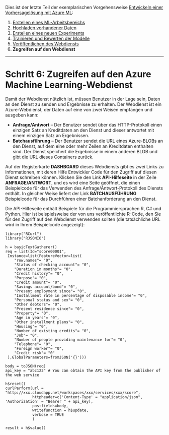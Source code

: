 <properties title="Step 6: Access the Azure Machine Learning web service" pageTitle="Step 6: Access the Machine Learning web service | Azure" description="Step 6: Access an active Azure Machine Learning API web service" metaKeywords="" services="" solutions="" documentationCenter="" authors="garye" videoId="" scriptId="" />

<tags ms.service="machine-learning" ms.workload="tbd" ms.tgt_pltfrm="na" ms.devlang="na" ms.topic="article" ms.date="01/01/1900" ms.author="garye" />

Dies ist der letzte Teil der exemplarischen Vorgehensweise [Entwickeln einer Vorhersagelösung mit Azure ML][Entwickeln einer Vorhersagelösung mit Azure ML]:

1.  [Erstellen eines ML-Arbeitsbereichs][Erstellen eines ML-Arbeitsbereichs]
2.  [Hochladen vorhandener Daten][Hochladen vorhandener Daten]
3.  [Erstellen eines neuen Experiments][Erstellen eines neuen Experiments]
4.  [Trainieren und Bewerten der Modelle][Trainieren und Bewerten der Modelle]
5.  [Veröffentlichen des Webdiensts][Veröffentlichen des Webdiensts]
6.  **Zugreifen auf den Webdienst**

------------------------------------------------------------------------

# Schritt 6: Zugreifen auf den Azure Machine Learning-Webdienst

Damit der Webdienst nützlich ist, müssen Benutzer in der Lage sein, Daten an den Dienst zu senden und Ergebnisse zu erhalten. Der Webdienst ist ein Azure-Webdienst, der Daten auf eine von zwei Weisen empfangen und ausgeben kann:

-   **Anfrage/Antwort** – Der Benutzer sendet über das HTTP-Protokoll einen einzigen Satz an Kreditdaten an den Dienst und dieser antwortet mit einem einzigen Satz an Ergebnissen.
-   **Batchausführung** – Der Benutzer sendet die URL eines Azure-BLOBs an den Dienst, auf dem eine oder mehr Zeilen an Kreditdaten enthalten sind. Der Dienst speichert die Ergebnisse in einem anderen BLOB und gibt die URL dieses Containers zurück.

Auf der Registerkarte **DASHBOARD** dieses Webdiensts gibt es zwei Links zu Informationen, mit deren Hilfe Entwickler Code für den Zugriff auf diesen Dienst schreiben können. Klicken Sie den Link **API-Hilfeseite** in der Zeile **ANFRAGE/ANTWORT**, und es wird eine Seite geöffnet, die einen Beispielcode für das Verwenden des Anfrage/Antwort-Protokoll des Diensts enthält. In gleicher Weise liefert der Link **BATCHAUSFÜHRUNG** Beispielcode für das Durchführen einer Batchanforderung an den Dienst.

Die API-Hilfeseite enthält Beispiele für die Programmiersprachen R, C# und Python. Hier ist beispielsweise der von uns veröffentlichte R-Code, den Sie für den Zugriff auf den Webdienst verwenden sollten (die tatsächliche URL wird in Ihrem Beispielcode angezeigt):

    library("RCurl")
    library("RJSONIO")

    h = basicTextGatherer()
    req = list(Id="score00001",
     Instance=list(FeatureVector=list(
        "row.names"= "0",
        "Status of checking account"= "0",
        "Duration in months"= "0",
        "Credit history"= "0",
        "Purpose"= "0",
        "Credit amount"= "0",
        "Savings account/bond"= "0",
        "Present employment since"= "0",
        "Installment rate in percentage of disposable income"= "0",
        "Personal status and sex"= "0",
        "Other debtors"= "0",
        "Present residence since"= "0",
        "Property"= "0",
        "Age in years"= "0",
        "Other installment plans"= "0",
        "Housing"= "0",
        "Number of existing credits"= "0",
        "Job"= "0",
        "Number of people providing maintenance for"= "0",
        "Telephone"= "0",
        "Foreign worker"= "0",
        "Credit risk"= "0"
     ),GlobalParameters=fromJSON('{}')))

    body = toJSON(req)
    api_key = "abc123" # You can obtain the API key from the publisher of the web service

    h$reset()
    curlPerform(url = "http://xxx.cloudapp.net/workspaces/xxx/services/xxx/score",
                httpheader=c('Content-Type' = "application/json", 'Authorization' = "Bearer " + api_key),
                postfields=body,
                writefunction = h$update,
                verbose = TRUE
                )

    result = h$value()

  [Entwickeln einer Vorhersagelösung mit Azure ML]: ../machine-learning-walkthrough-develop-predictive-solution/
  [Erstellen eines ML-Arbeitsbereichs]: ../machine-learning-walkthrough-1-create-ml-workspace/
  [Hochladen vorhandener Daten]: ../machine-learning-walkthrough-2-upload-data/
  [Erstellen eines neuen Experiments]: ../machine-learning-walkthrough-3-create-new-experiment/
  [Trainieren und Bewerten der Modelle]: ../machine-learning-walkthrough-4-train-and-evaluate-models/
  [Veröffentlichen des Webdiensts]: ../machine-learning-walkthrough-5-publish-web-service/
